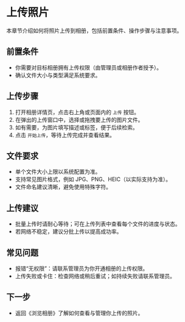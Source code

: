 # 上传照片

本章节介绍如何将照片上传到相册，包括前置条件、操作步骤与注意事项。

## 前置条件

- 你需要对目标相册拥有上传权限（由管理员或相册作者授予）。
- 确认文件大小与类型满足系统要求。

## 上传步骤

1. 打开相册详情页，点击右上角或页面内的 `上传` 按钮。
2. 在弹出的上传窗口中，选择或拖拽要上传的图片文件。
3. 如有需要，为图片填写描述或标签，便于后续检索。
4. 点击 `开始上传`，等待上传完成并查看结果。

## 文件要求

- 单个文件大小上限以系统配置为准。
- 支持常见图片格式，例如 JPG、PNG、HEIC（以实际支持为准）。
- 文件命名建议清晰，避免使用特殊字符。

## 上传建议

- 批量上传时请耐心等待；可在上传列表中查看每个文件的进度与状态。
- 若网络不稳定，建议分批上传以提高成功率。

## 常见问题

- 报错“无权限”：请联系管理员为你开通相册的上传权限。
- 上传失败或卡住：检查网络或稍后重试；如持续失败请联系管理员。

## 下一步

- 返回《浏览相册》了解如何查看与管理你上传的照片。
